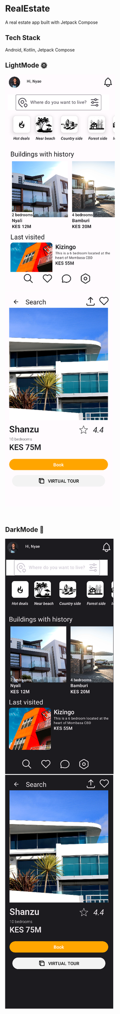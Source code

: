 # RealEstate

A real estate app built with Jetpack Compose



## Tech Stack

Android, Kotlin, Jetpack Compose
<br />
## LightMode 🌞
![](https://github.com/Nyae44/RealEstate/blob/master/Screenshots/RealEstateLightTheme.png)
![](https://github.com/Nyae44/RealEstate/blob/master/Screenshots/searchScreenlightmode.png)
<br />

<br />

## DarkMode 🌚
![](https://github.com/Nyae44/RealEstate/blob/master/Screenshots/RealEstateDarkTheme.png)
![](https://github.com/Nyae44/RealEstate/blob/master/Screenshots/searchScreendarkmode.png) 

<br />